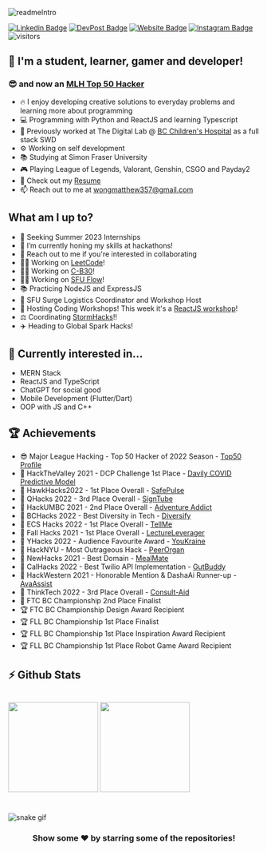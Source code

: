 ![readmeIntro](https://user-images.githubusercontent.com/49925170/219802678-085d6ceb-1c38-4bdf-8740-45a8c03f21ca.gif)

[![Linkedin Badge](https://img.shields.io/badge/-LinkedIn-0e76a8?style=flat-square&logo=Linkedin&logoColor=white)](https://www.linkedin.com/in/matthewwong1129/)
[![DevPost Badge](https://img.shields.io/badge/DevPost-3b5998?style=flat-square&logo=devpost&logoColor=white)](https://devpost.com/wongmatthew357)
[![Website Badge](https://img.shields.io/badge/-Website-e4405f?style=flat-square&logo=google-chrome&logoColor=white)](https://wongmatt.dev/)
[![Instagram Badge](https://img.shields.io/badge/-Instagram-e4405f?style=flat-square&logo=Instagram&logoColor=white)](https://www.instagram.com/ermergesh)
![visitors](https://visitor-badge.laobi.icu/badge?page_id=WongMatthew.WongMatthew)

## 🚀 I'm a student, learner, gamer and developer!
### 😎 and now an [MLH Top 50 Hacker](https://top.mlh.io/2022/profiles/matthew-wong)

- 🔥 I enjoy developing creative solutions to everyday problems and learning more about programming
- 💻 Programming with Python and ReactJS and learning Typescript
- 📜 Previously worked at The Digital Lab @ [BC Children's Hospital](https://www.bcchdigital.ca/) as a full stack SWD
- ⚙️ Working on self development 
- 📚 Studying at Simon Fraser University
- 🎮 Playing League of Legends, Valorant, Genshin, CSGO and Payday2
- 📝 Check out my [Resume](https://bit.ly/3G4UiZy)
- 📫 Reach out to me at wongmatthew357@gmail.com

## What am I up to?

- 👀 Seeking Summer 2023 Internships
- 🌱 I’m currently honing my skills at hackathons!
- 🤗 Reach out to me if you're interested in collaborating
- 👨‍💻 Working on [LeetCode](https://github.com/WongMatthew/Leetcode-Solution)!
- 👨‍💻 Working on [C-B30](https://github.com/WongMatthew/C-B30)!
- 👨‍💻 Working on [SFU Flow](https://github.com/SFUFLow)!
- 📚 Practicing NodeJS and ExpressJS
- 👷 SFU Surge Logistics Coordinator and Workshop Host
- 📢 Hosting Coding Workshops! This week it's a [ReactJS workshop](https://organize.mlh.io/events/9293-sfu-surge-road-to-stormhacks-react-website-quickstart)!
- ⚖️ Coordinating [StormHacks](https://stormhacks.com/)!!
- ✈️ Heading to Global Spark Hacks!

## 📖 Currently interested in...

- MERN Stack
- ReactJS and TypeScript
- ChatGPT for social good
- Mobile Development (Flutter/Dart)
- OOP with JS and C++

## 🏆 Achievements

- 😎 Major League Hacking - Top 50 Hacker of 2022 Season - [Top50 Profile](https://top.mlh.io/2022/profiles/matthew-wong)
- 🏅 HackTheValley 2021 - DCP Challenge 1st Place - [Davily COVID Predictive Model](https://github.com/WongMatthew/Daily-COVID-Prediction-Model)
- 🥇 HawkHacks2022 - 1st Place Overall - [SafePulse](https://github.com/MitchellMarkGeorge/SafePulse)
- 🥇 QHacks 2022 - 3rd Place Overall - [SignTube](https://github.com/Aryaman73/SignTube)
- 🥈 HackUMBC 2021 - 2nd Place Overall - [Adventure Addict](https://github.com/DavidBrynnHouse/CYOA)
- 🥉 BCHacks 2022 - Best Diversity in Tech - [Diversify](https://github.com/pidgeonforlife/Diversify)
- 🥇 ECS Hacks 2022 - 1st Place Overall - [TellMe](https://github.com/WongMatthew/TellMe)
- 🏅 Fall Hacks 2021 - 1st Place Overall - [LectureLeverager](https://github.com/Sophisticated-F-Ups)
- 💯 YHacks 2022 - Audience Favourite Award - [YouKraine](https://github.com/pidgeonforlife/YouKraine)
- 🥈 HackNYU - Most Outrageous Hack - [PeerOrgan](https://github.com/pidgeonforlife/PeerOrgan)
- 🎯 NewHacks 2021 - Best Domain - [MealMate](https://github.com/WongMatthew/MealMate)
- 🏅 CalHacks 2022 - Best Twilio API Implementation - [GutBuddy](https://github.com/KartavyaSharma/CalHacks)
- 🙌 HackWestern 2021 - Honorable Mention & DashaAi Runner-up - [AvaAssist](https://github.com/AlanAyy/hack-western-2021)
- 💼 ThinkTech 2022 - 3rd Place Overall - [Consult-Aid](https://github.com/sarthak219/vch-consent-form)
- 🥈 FTC BC Championship 2nd Place Finalist
- 🏆 FTC BC Championship Design Award Recipient
- 🏆 FLL BC Championship 1st Place Finalist
- 🏆 FLL BC Championship 1st Place Inspiration Award Recipient
- 🏆 FLL BC Championship 1st Place Robot Game Award Recipient

## ⚡ Github Stats

  <br />
  <img height="180em" src="https://github-readme-stats.vercel.app/api?username=WongMatthew&show_icons=true&hide_border=true&&count_private=true&include_all_commits=true" />
  <img height="180em" src="https://github-readme-stats.vercel.app/api/top-langs/?username=WongMatthew&exclude_repo=KNN-Image-Classification&show_icons=true&hide_border=true&layout=compact&langs_count=8"/>

#

![snake gif](https://github.com/WongMatthew/WongMatthew/blob/output/github-contribution-grid-snake.gif)

<div align="center">

### Show some ❤️ by starring some of the repositories!

</div>
